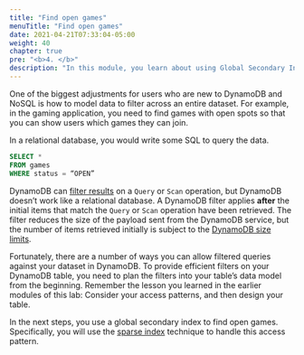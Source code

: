 ```yaml
---
title: "Find open games"
menuTitle: "Find open games"
date: 2021-04-21T07:33:04-05:00
weight: 40
chapter: true
pre: "<b>4. </b>"
description: "In this module, you learn about using Global Secondary Indexes (GSIs) as a sparse index and use it to find open games."
---
```


One of the biggest adjustments for users who are new to DynamoDB and NoSQL is how to model data to filter across an entire dataset. For example, in the gaming application, you need to find games with open spots so that you can show users which games they can join.

In a relational database, you would write some SQL to query the data.

```sql
SELECT * 
FROM games 
WHERE status = “OPEN”
```

DynamoDB can [filter results](https://docs.aws.amazon.com/amazondynamodb/latest/developerguide/Query.html#Query.FilterExpression) on a `Query` or `Scan` operation, but DynamoDB doesn’t work like a relational database. A DynamoDB filter applies **after** the initial items that match the `Query` or `Scan` operation have been retrieved. The filter reduces the size of the payload sent from the DynamoDB service, but the number of items retrieved initially is subject to the [DynamoDB size limits](https://docs.aws.amazon.com/amazondynamodb/latest/developerguide/Limits.html#limits-api).

Fortunately, there are a number of ways you can allow filtered queries against your dataset in DynamoDB. To provide efficient filters on your DynamoDB table, you need to plan the filters into your table’s data model from the beginning. Remember the lesson you learned in the earlier modules of this lab: Consider your access patterns, and then design your table.

In the next steps, you use a global secondary index to find open games. Specifically, you will use the [sparse index](https://docs.aws.amazon.com/amazondynamodb/latest/developerguide/bp-indexes-general-sparse-indexes.html) technique to handle this access pattern.
